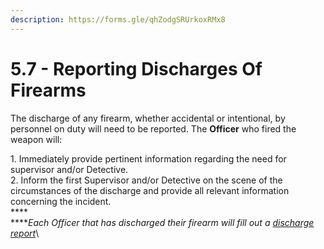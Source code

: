 ```yaml
---
description: https://forms.gle/qhZodgSRUrkoxRMx8
---
```


# 5.7 - Reporting Discharges Of Firearms

The discharge of any firearm, whether accidental or intentional, by personnel on duty will need to be reported. The **Officer** who fired the weapon will:

1\. Immediately provide pertinent information regarding the need for supervisor and/or Detective.\
2\. Inform the first Supervisor and/or Detective on the scene of the circumstances of the discharge and provide all relevant information concerning the incident.\
****\
****_Each Officer that has discharged their firearm will fill out a_ [_discharge report_](https://forms.gle/qhZodgSRUrkoxRMx8)\
